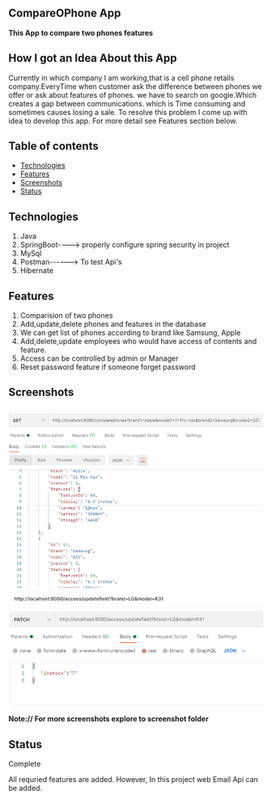 ## CompareOPhone App
**This App to compare two phones features**

## How I got an Idea About this App

Currently in which company I am working,that is a cell phone retails company.EveryTime when customer ask the difference between phones we offer or ask about features of phones. we have to search on google.Which creates a gap between communications. which is Time consuming and sometimes causes losing a sale. To resolve this problem I come up with idea to develop this app. For more 
detail see Features section below.

## Table of contents
* [Technologies](#technologies)
* [Features](#features)
* [Screenshots](#screenshots)
* [Status](#status)


## Technologies
1. Java
2. SpringBoot----> properly configure spring security in project
3. MySql
4. Postman------> To test Api's
5. Hibernate


## Features
1. Comparision of two phones
2. Add,update,delete phones and features in the database
3. We can get list of phones according to brand like Samsung, Apple
4. Add,delete,update employees who would have access of contents and feature. 
5. Access can be controlled by admin or Manager 
6. Reset password feature if someone forget password


## Screenshots

![compare Phone](./screenshots/comparephones.png)
![update Quantity Phone](./screenshots/updateQuantityOfPhone.png)


**Note:// For more screenshots explore to screenshot folder**

## Status
Complete

All requried features are added. However, In this project web Email Api can be added. 


